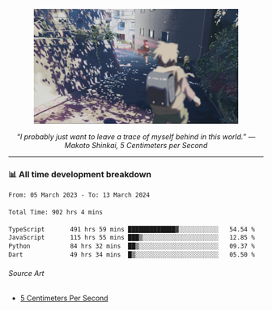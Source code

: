 <p align="center"><img src="asset/header.jpg" width="80%"/></p>
<p align="center"><i>“I probably just want to leave a trace of myself behind in this world.” ― Makoto Shinkai, 5 Centimeters per Second</i></p>

---
<!--
<details>
  <summary>📃 My Resume</summary>

### Education

- 📖 **Computer Science**\
📆 10/2021 - present\
📍 **Thang Long University** - Hoang Mai, Hanoi, Vietnam

### Experience

<img align="right" src="https://img.shields.io/badge/Figma-F24E1E?style=flat&logo=figma&logoColor=white"/>
<img align="right" src="https://img.shields.io/badge/node.js-6DA55F?style=flat&logo=node.js&logoColor=white"/>
<img align="right" src="https://img.shields.io/badge/Next.js-black?style=flat&logo=next.js&logoColor=white"/>
<img align="right" src="https://img.shields.io/badge/TypeScript-007ACC?style=flat&logo=typescript&logoColor=white"/>


- 👨‍💻 **Frontend Web Intern**\
📆 07/2023 - present\
📍 **MQ ICT Solutions** - Hoang Mai, Hanoi, Vietnam
</details> 
-->

### 📊 All time development breakdown

<!--START_SECTION:waka-->

```txt
From: 05 March 2023 - To: 13 March 2024

Total Time: 902 hrs 4 mins

TypeScript       491 hrs 59 mins █████████████▓░░░░░░░░░░░   54.54 %
JavaScript       115 hrs 55 mins ███▒░░░░░░░░░░░░░░░░░░░░░   12.85 %
Python           84 hrs 32 mins  ██▒░░░░░░░░░░░░░░░░░░░░░░   09.37 %
Dart             49 hrs 34 mins  █▒░░░░░░░░░░░░░░░░░░░░░░░   05.50 %
```

<!--END_SECTION:waka-->

###### Source Art

-  [5 Centimeters Per Second](https://wallhaven.cc/w/nrowq1)

